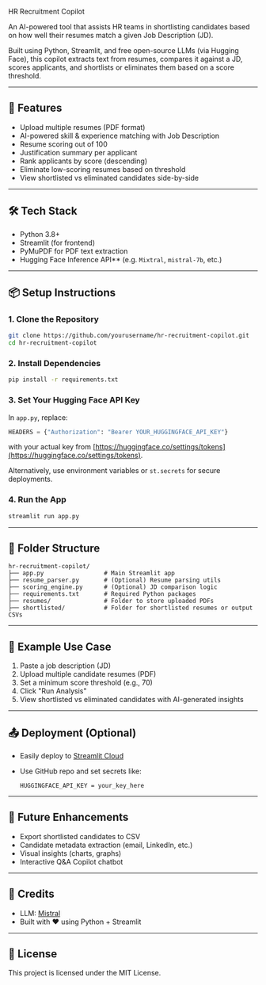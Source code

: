 HR Recruitment Copilot

An AI-powered tool that assists HR teams in shortlisting candidates based on how well their resumes match a given Job Description (JD).

Built using Python, Streamlit, and free open-source LLMs (via Hugging Face), this copilot extracts text from resumes, compares it against a JD, scores applicants, and shortlists or eliminates them based on a score threshold.

---

## 🚀 Features

*  Upload multiple resumes (PDF format)
*  AI-powered skill & experience matching with Job Description
*  Resume scoring out of 100
*  Justification summary per applicant
*  Rank applicants by score (descending)
*  Eliminate low-scoring resumes based on threshold
*  View shortlisted vs eliminated candidates side-by-side

---

## 🛠 Tech Stack

* Python 3.8+
* Streamlit (for frontend)
* PyMuPDF  for PDF text extraction
* Hugging Face Inference API** (e.g. `Mixtral`, `mistral-7b`, etc.)

---

## 📦 Setup Instructions

### 1. Clone the Repository

```bash
git clone https://github.com/yourusername/hr-recruitment-copilot.git
cd hr-recruitment-copilot
```

### 2. Install Dependencies

```bash
pip install -r requirements.txt
```

### 3. Set Your Hugging Face API Key

In `app.py`, replace:

```python
HEADERS = {"Authorization": "Bearer YOUR_HUGGINGFACE_API_KEY"}
```

with your actual key from [https://huggingface.co/settings/tokens](https://huggingface.co/settings/tokens).

Alternatively, use environment variables or `st.secrets` for secure deployments.

### 4. Run the App

```bash
streamlit run app.py
```

---

## 📁 Folder Structure

```
hr-recruitment-copilot/
├── app.py                 # Main Streamlit app
├── resume_parser.py       # (Optional) Resume parsing utils
├── scoring_engine.py      # (Optional) JD comparison logic
├── requirements.txt       # Required Python packages
├── resumes/               # Folder to store uploaded PDFs
├── shortlisted/           # Folder for shortlisted resumes or output CSVs
```

---

## 🧪 Example Use Case

1. Paste a job description (JD)
2. Upload multiple candidate resumes (PDF)
3. Set a minimum score threshold (e.g., 70)
4. Click "Run Analysis"
5. View shortlisted vs eliminated candidates with AI-generated insights

---

## 📤 Deployment (Optional)

* Easily deploy to [Streamlit Cloud](https://streamlit.io/cloud)
* Use GitHub repo and set secrets like:

  ```
  HUGGINGFACE_API_KEY = your_key_here
  ```

---

## 📌 Future Enhancements

* Export shortlisted candidates to CSV
* Candidate metadata extraction (email, LinkedIn, etc.)
* Visual insights (charts, graphs)
* Interactive Q\&A Copilot chatbot

---

## 🙌 Credits

* LLM: [Mistral](https://huggingface.co/mistralai/Mixtral-8x7B-Instruct-v0.1)
* Built with ❤️ using Python + Streamlit

---

## 📄 License

This project is licensed under the MIT License.